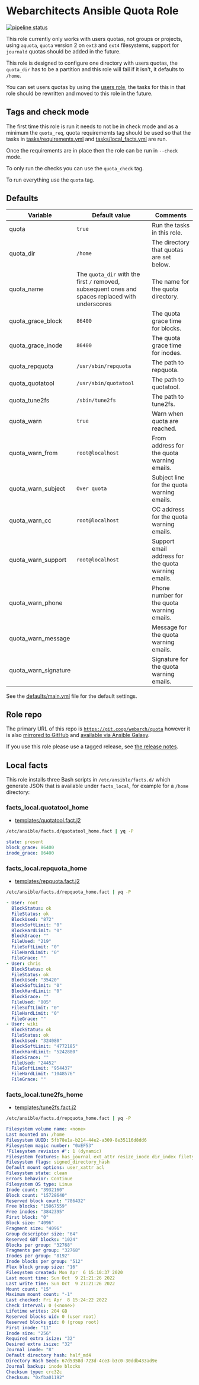 # Webarchitects Ansible Quota Role

[![pipeline status](https://git.coop/webarch/quota/badges/master/pipeline.svg)](https://git.coop/webarch/quota/-/commits/master)

This role currently only works with users quotas, not groups or projects, using `aquota`, `quota` version 2 on `ext3` and `ext4` filesystems, support for `journald` quotas should be added in the future.

This role is designed to configure one directory with users quotas, the `quota_dir` has to be a partition and this role will fail if it isn't, it defaults to `/home`.

You can set users quotas by using the [users role](https://git.coop/webarch/users), the tasks for this in that role should be rewritten and moved to this role in the future.

## Tags and check mode

The first time this role is run it needs to not be in check mode and as a minimum the `quota_req`, quota requirememts tag should be used so that the tasks in [tasks/requirements.yml](tasks/requirements.yml) and [tasks/local_facts.yml](tasks/local_facts.yml) are run.

Once the requirements are in place then the role can be run in `--check` mode.

To only run the checks you can use the `quota_check` tag.

To run everything use the `quota` tag.

## Defaults

| Variable             | Default value                                                                                    | Comments                                            |
|----------------------|--------------------------------------------------------------------------------------------------|-----------------------------------------------------|
| quota                | `true`                                                                                           | Run the tasks in this role.                         |
| quota_dir            | `/home`                                                                                          | The directory that quotas are set below.            |
| quota_name           | The `quota_dir` with the first `/` removed, subsequent ones and spaces replaced with underscores | The name for the quota directory.                   |
| quota_grace_block    | `86400`                                                                                          | The quota grace time for blocks.                    |
| quota_grace_inode    | `86400`                                                                                          | The quota grace time for inodes.                    |
| quota_repquota       | `/usr/sbin/repquota`                                                                             | The path to repquota.                               |
| quota_quotatool      | `/usr/sbin/quotatool`                                                                            | The path to quotatool.                              |
| quota_tune2fs        | `/sbin/tune2fs`                                                                                  | The path to tune2fs.                                |
| quota_warn           | `true`                                                                                           | Warn when quota are reached.                        |
| quota_warn_from      | `root@localhost`                                                                                 | From address for the quota warning emails.          |
| quota_warn_subject   | `Over quota`                                                                                     | Subject line for the quota warning emails.          |
| quota_warn_cc        | `root@localhost`                                                                                 | CC address for the quota warning emails.            |
| quota_warn_support   | `root@localhost`                                                                                 | Support email address for the quota warning emails. |
| quota_warn_phone     |                                                                                                  | Phone number for the quota warning emails.          |
| quota_warn_message   |                                                                                                  | Message for the quota warning emails.               |
| quota_warn_signature |                                                                                                  | Signature for the quota warning emails.             |

See the [defaults/main.yml](defaults/main.yml) file for the default settings.

## Role repo

The primary URL of this repo is [`https://git.coop/webarch/quota`](https://git.coop/webarch/quota) however it is also [mirrored to GitHub](https://github.com/webarch-coop/ansible-role-quota) and [available via Ansible Galaxy](https://galaxy.ansible.com/chriscroome/quota).

If you use this role please use a tagged release, see [the release notes](https://git.coop/webarch/quota/-/releases).

## Local facts

This role installs three Bash scripts in `/etc/ansible/facts.d/` which generate JSON that is available under `facts_local`, for example for a `/home` directory:

### facts_local.quotatool_home

* [templates/quotatool.fact.j2](templates/quotatool.fact.j2)

```bash
/etc/ansible/facts.d/quotatool_home.fact | yq -P
```
```yaml
state: present
block_grace: 86400
inode_grace: 86400
```

### facts_local.repquota_home

* [templates/repquota.fact.j2](templates/repquota.fact.j2)

```bash
/etc/ansible/facts.d/repquota_home.fact | yq -P
```
```yaml
- User: root
  BlockStatus: ok
  FileStatus: ok
  BlockUsed: "872"
  BlockSoftLimit: "0"
  BlockHardLimit: "0"
  BlockGrace: ""
  FileUsed: "219"
  FileSoftLimit: "0"
  FileHardLimit: "0"
  FileGrace: ""
- User: chris
  BlockStatus: ok
  FileStatus: ok
  BlockUsed: "35420"
  BlockSoftLimit: "0"
  BlockHardLimit: "0"
  BlockGrace: ""
  FileUsed: "805"
  FileSoftLimit: "0"
  FileHardLimit: "0"
  FileGrace: ""
- User: wiki
  BlockStatus: ok
  FileStatus: ok
  BlockUsed: "324080"
  BlockSoftLimit: "4772185"
  BlockHardLimit: "5242880"
  BlockGrace: ""
  FileUsed: "24452"
  FileSoftLimit: "954437"
  FileHardLimit: "1048576"
  FileGrace: ""
```
### facts_local.tune2fs_home

* [templates/tune2fs.fact.j2](templates/tune2fs.fact.j2)

```bash
/etc/ansible/facts.d/repquota_home.fact | yq -P
```
```yaml
Filesystem volume name: <none>
Last mounted on: /home
Filesystem UUID: 5fb78e1a-b214-44e2-a309-8e35116d8dd6
Filesystem magic number: "0xEF53"
'Filesystem revision #': 1 (dynamic)
Filesystem features: has_journal ext_attr resize_inode dir_index filetype needs_recovery extent 64bit flex_bg sparse_super large_file huge_file dir_nlink extra_isize metadata_csum
Filesystem flags: signed_directory_hash
Default mount options: user_xattr acl
Filesystem state: clean
Errors behavior: Continue
Filesystem OS type: Linux
Inode count: "3932160"
Block count: "15728640"
Reserved block count: "786432"
Free blocks: "15067559"
Free inodes: "3842395"
First block: "0"
Block size: "4096"
Fragment size: "4096"
Group descriptor size: "64"
Reserved GDT blocks: "1024"
Blocks per group: "32768"
Fragments per group: "32768"
Inodes per group: "8192"
Inode blocks per group: "512"
Flex block group size: "16"
Filesystem created: Mon Apr  6 15:10:37 2020
Last mount time: Sun Oct  9 21:21:26 2022
Last write time: Sun Oct  9 21:21:26 2022
Mount count: "15"
Maximum mount count: "-1"
Last checked: Fri Apr  8 15:24:22 2022
Check interval: 0 (<none>)
Lifetime writes: 204 GB
Reserved blocks uid: 0 (user root)
Reserved blocks gid: 0 (group root)
First inode: "11"
Inode size: "256"
Required extra isize: "32"
Desired extra isize: "32"
Journal inode: "8"
Default directory hash: half_md4
Directory Hash Seed: 67d5358d-723d-4ce3-b3c0-30ddb433ad9e
Journal backup: inode blocks
Checksum type: crc32c
Checksum: "0xfba01192"
```
